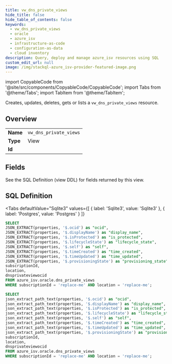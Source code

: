 ```yaml
--- 
title: vw_dns_private_views
hide_title: false
hide_table_of_contents: false
keywords:
  - vw_dns_private_views
  - oracle
  - azure_isv
  - infrastructure-as-code
  - configuration-as-data
  - cloud inventory
description: Query, deploy and manage azure_isv resources using SQL
custom_edit_url: null
image: /img/stackql-azure_isv-provider-featured-image.png
---
```


import CopyableCode from '@site/src/components/CopyableCode/CopyableCode';
import Tabs from '@theme/Tabs';
import TabItem from '@theme/TabItem';

Creates, updates, deletes, gets or lists a <code>vw_dns_private_views</code> resource.

## Overview
<table><tbody>
<tr><td><b>Name</b></td><td><code>vw_dns_private_views</code></td></tr>
<tr><td><b>Type</b></td><td>View</td></tr>
<tr><td><b>Id</b></td><td><CopyableCode code="azure_isv.oracle.vw_dns_private_views" /></td></tr>
</tbody></table>

## Fields

See the SQL Definition (view DDL) for fields returned by this view.

## SQL Definition

<Tabs
defaultValue="Sqlite3"
values={[
{ label: 'Sqlite3', value: 'Sqlite3' },
{ label: 'Postgres', value: 'Postgres' }
]}
>
<TabItem value="Sqlite3">

```sql
SELECT
JSON_EXTRACT(properties, '$.ocid') as "ocid",
JSON_EXTRACT(properties, '$.displayName') as "display_name",
JSON_EXTRACT(properties, '$.isProtected') as "is_protected",
JSON_EXTRACT(properties, '$.lifecycleState') as "lifecycle_state",
JSON_EXTRACT(properties, '$.self') as "self",
JSON_EXTRACT(properties, '$.timeCreated') as "time_created",
JSON_EXTRACT(properties, '$.timeUpdated') as "time_updated",
JSON_EXTRACT(properties, '$.provisioningState') as "provisioning_state",
subscriptionId,
location,
dnsprivateviewocid
FROM azure_isv.oracle.dns_private_views
WHERE subscriptionId = 'replace-me' AND location = 'replace-me';
```

</TabItem>
<TabItem value="Postgres">

```sql
SELECT
json_extract_path_text(properties, '$.ocid') as "ocid",
json_extract_path_text(properties, '$.displayName') as "display_name",
json_extract_path_text(properties, '$.isProtected') as "is_protected",
json_extract_path_text(properties, '$.lifecycleState') as "lifecycle_state",
json_extract_path_text(properties, '$.self') as "self",
json_extract_path_text(properties, '$.timeCreated') as "time_created",
json_extract_path_text(properties, '$.timeUpdated') as "time_updated",
json_extract_path_text(properties, '$.provisioningState') as "provisioning_state",
subscriptionId,
location,
dnsprivateviewocid
FROM azure_isv.oracle.dns_private_views
WHERE subscriptionId = 'replace-me' AND location = 'replace-me';
```

</TabItem>
</Tabs>
